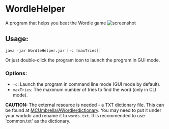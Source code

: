 # WordleHelper
 A program that helps you beat the Wordle game
![screenshot](https://user-images.githubusercontent.com/40854260/152629544-637bc6f2-4548-48c1-9069-c64ff1bf81e1.png)

## Usage:
```shell
java -jar WordleHelper.jar [-c [maxTries]]
```
Or just double-click the program icon to launch the program in GUI mode.
### Options:
* `-c`: Launch the program in command line mode (GUI mode by default).
* `maxTries`: The maximum number of tries to find the word (only in CLI mode).<br>

**CAUTION:** The external resource is needed - a TXT dictionary file.
This can be found at [MCUmbrella/AWordle/dictionary](https://github.com/MCUmbrella/AWordle/tree/main/dictionary).
You may need to put it under your workdir and rename it to `words.txt`.
It is recommended to use 'common.txt' as the dictionary.
